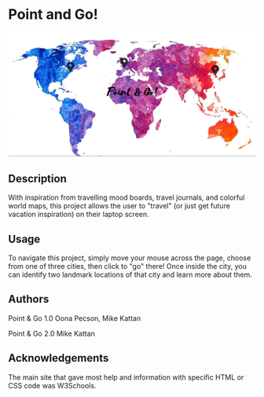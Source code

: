 # Point and Go!

![Picture](assets/map.JPG)

## Description

With inspiration from travelling mood boards, travel journals, and colorful world maps, this project allows the user to "travel" (or just get future vacation inspiration) on their laptop screen.

## Usage

To navigate this project, simply move your mouse across the page, choose from one of three cities, then click to "go" there! Once inside the city, you can identify two landmark locations of that city and learn more about them.

## Authors

Point & Go 1.0
Oona Pecson, Mike Kattan

Point & Go 2.0
Mike Kattan

## Acknowledgements

The main site that gave most help and information with specific HTML or CSS code was W3Schools. 
